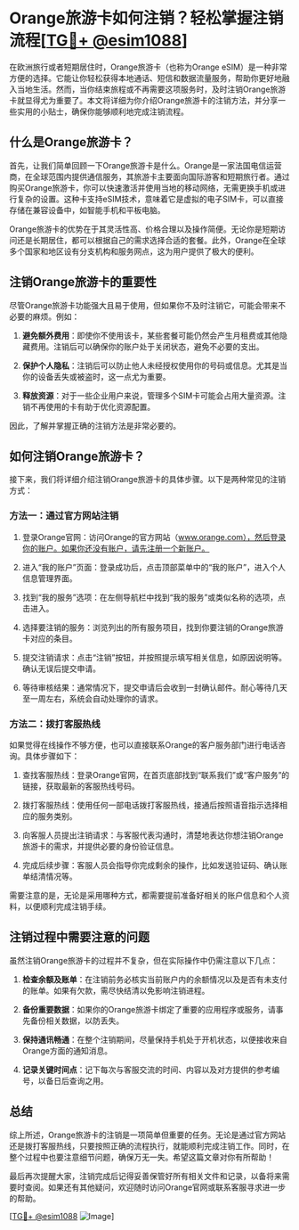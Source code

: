# Orange旅游卡如何注销？轻松掌握注销流程[[TG💪+ @esim1088](https://t.me/s/esim1088)]

在欧洲旅行或者短期居住时，Orange旅游卡（也称为Orange eSIM）是一种非常方便的选择。它能让你轻松获得本地通话、短信和数据流量服务，帮助你更好地融入当地生活。然而，当你结束旅程或不再需要这项服务时，及时注销Orange旅游卡就显得尤为重要了。本文将详细为你介绍Orange旅游卡的注销方法，并分享一些实用的小贴士，确保你能够顺利地完成注销流程。

## 什么是Orange旅游卡？

首先，让我们简单回顾一下Orange旅游卡是什么。Orange是一家法国电信运营商，在全球范围内提供通信服务，其旅游卡主要面向国际游客和短期旅行者。通过购买Orange旅游卡，你可以快速激活并使用当地的移动网络，无需更换手机或进行复杂的设置。这种卡支持eSIM技术，意味着它是虚拟的电子SIM卡，可以直接存储在兼容设备中，如智能手机和平板电脑。

Orange旅游卡的优势在于其灵活性高、价格合理以及操作简便。无论你是短期访问还是长期居住，都可以根据自己的需求选择合适的套餐。此外，Orange在全球多个国家和地区设有分支机构和服务网点，这为用户提供了极大的便利。

## 注销Orange旅游卡的重要性

尽管Orange旅游卡功能强大且易于使用，但如果你不及时注销它，可能会带来不必要的麻烦。例如：

1. **避免额外费用**：即使你不使用该卡，某些套餐可能仍然会产生月租费或其他隐藏费用。注销后可以确保你的账户处于关闭状态，避免不必要的支出。
   
2. **保护个人隐私**：注销后可以防止他人未经授权使用你的号码或信息。尤其是当你的设备丢失或被盗时，这一点尤为重要。

3. **释放资源**：对于一些企业用户来说，管理多个SIM卡可能会占用大量资源。注销不再使用的卡有助于优化资源配置。

因此，了解并掌握正确的注销方法是非常必要的。

## 如何注销Orange旅游卡？

接下来，我们将详细介绍注销Orange旅游卡的具体步骤。以下是两种常见的注销方式：

### 方法一：通过官方网站注销

1. 登录Orange官网：访问Orange的官方网站（www.orange.com），然后登录你的账户。如果你还没有账户，请先注册一个新账户。

2. 进入“我的账户”页面：登录成功后，点击顶部菜单中的“我的账户”，进入个人信息管理界面。

3. 找到“我的服务”选项：在左侧导航栏中找到“我的服务”或类似名称的选项，点击进入。

4. 选择要注销的服务：浏览列出的所有服务项目，找到你要注销的Orange旅游卡对应的条目。

5. 提交注销请求：点击“注销”按钮，并按照提示填写相关信息，如原因说明等。确认无误后提交申请。

6. 等待审核结果：通常情况下，提交申请后会收到一封确认邮件。耐心等待几天至一周左右，系统会自动处理你的请求。

### 方法二：拨打客服热线

如果觉得在线操作不够方便，也可以直接联系Orange的客户服务部门进行电话咨询。具体步骤如下：

1. 查找客服热线：登录Orange官网，在首页底部找到“联系我们”或“客户服务”的链接，获取最新的客服热线号码。

2. 拨打客服热线：使用任何一部电话拨打客服热线，接通后按照语音指示选择相应的服务类别。

3. 向客服人员提出注销请求：与客服代表沟通时，清楚地表达你想注销Orange旅游卡的需求，并提供必要的身份验证信息。

4. 完成后续步骤：客服人员会指导你完成剩余的操作，比如发送验证码、确认账单结清情况等。

需要注意的是，无论是采用哪种方式，都需要提前准备好相关的账户信息和个人资料，以便顺利完成注销手续。

## 注销过程中需要注意的问题

虽然注销Orange旅游卡的过程并不复杂，但在实际操作中仍需注意以下几点：

1. **检查余额及账单**：在注销前务必核实当前账户内的余额情况以及是否有未支付的账单。如果有欠款，需尽快结清以免影响注销进程。

2. **备份重要数据**：如果你的Orange旅游卡绑定了重要的应用程序或服务，请事先备份相关数据，以防丢失。

3. **保持通讯畅通**：在整个注销期间，尽量保持手机处于开机状态，以便接收来自Orange方面的通知消息。

4. **记录关键时间点**：记下每次与客服交流的时间、内容以及对方提供的参考编号，以备日后查询之用。

## 总结

综上所述，Orange旅游卡的注销是一项简单但重要的任务。无论是通过官方网站还是拨打客服热线，只要按照正确的流程执行，就能顺利完成注销工作。同时，在整个过程中也要注意细节问题，确保万无一失。希望这篇文章对你有所帮助！

最后再次提醒大家，注销完成后记得妥善保管好所有相关文件和记录，以备将来需要时查阅。如果还有其他疑问，欢迎随时访问Orange官网或联系客服寻求进一步的帮助。

[[TG💪+ @esim1088](https://t.me/s/esim1088) ![Image](https://i.postimg.cc/4NQfJmqS/Snipaste-2025-05-13-00-14-12.png)]